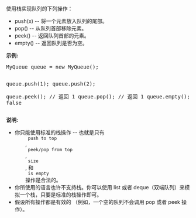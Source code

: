 <html>
 <body>
  <p>
   使用栈实现队列的下列操作：
  </p>
  <ul>
   <li>
    push(x) -- 将一个元素放入队列的尾部。
   </li>
   <li>
    pop() -- 从队列首部移除元素。
   </li>
   <li>
    peek() -- 返回队列首部的元素。
   </li>
   <li>
    empty() -- 返回队列是否为空。
   </li>
  </ul>
  <p>
   <strong>
    示例:
   </strong>
  </p>
  <pre>MyQueue queue = new MyQueue();

queue.push(1);
queue.push(2);  
queue.peek();  // 返回 1
queue.pop();   // 返回 1
queue.empty(); // 返回 false</pre>
  <p>
   <strong>
    说明:
   </strong>
  </p>
  <ul>
   <li>
    你只能使用标准的栈操作 -- 也就是只有
    <code>
     push to top
    </code>
    ,
    <code>
     peek/pop from top
    </code>
    ,
    <code>
     size
    </code>
    , 和
    <code>
     is empty
    </code>
    操作是合法的。
   </li>
   <li>
    你所使用的语言也许不支持栈。你可以使用 list 或者 deque（双端队列）来模拟一个栈，只要是标准的栈操作即可。
   </li>
   <li>
    假设所有操作都是有效的 （例如，一个空的队列不会调用 pop 或者 peek 操作）。
   </li>
  </ul>
 </body>
</html>